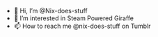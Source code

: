 - 👋 Hi, I’m @Nix-does-stuff
- 👀 I’m interested in Steam Powered Giraffe
- 📫 How to reach me @nix-does-stuff on Tumblr
